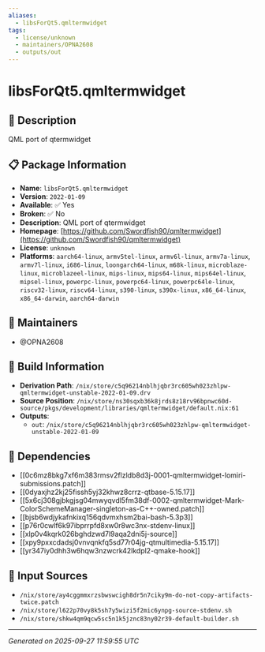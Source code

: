 ```yaml
---
aliases:
  - libsForQt5.qmltermwidget
tags:
  - license/unknown
  - maintainers/OPNA2608
  - outputs/out
---
```


# libsForQt5.qmltermwidget

## 📝 Description

QML port of qtermwidget

## 📋 Package Information

- **Name**: `libsForQt5.qmltermwidget`
- **Version**: `2022-01-09`
- **Available**: ✅ Yes
- **Broken**: ✅ No
- **Description**: QML port of qtermwidget
- **Homepage**: [https://github.com/Swordfish90/qmltermwidget](https://github.com/Swordfish90/qmltermwidget)
- **License**: `unknown`
- **Platforms**: `aarch64-linux`, `armv5tel-linux`, `armv6l-linux`, `armv7a-linux`, `armv7l-linux`, `i686-linux`, `loongarch64-linux`, `m68k-linux`, `microblaze-linux`, `microblazeel-linux`, `mips-linux`, `mips64-linux`, `mips64el-linux`, `mipsel-linux`, `powerpc-linux`, `powerpc64-linux`, `powerpc64le-linux`, `riscv32-linux`, `riscv64-linux`, `s390-linux`, `s390x-linux`, `x86_64-linux`, `x86_64-darwin`, `aarch64-darwin`
## 👥 Maintainers

- @OPNA2608


## 🔧 Build Information

- **Derivation Path**: `/nix/store/c5q96214nblhjqbr3rc605wh023zhlpw-qmltermwidget-unstable-2022-01-09.drv`
- **Source Position**: `/nix/store/ns30sqxb36k8jrds8z18rv96bpnwc60d-source/pkgs/development/libraries/qmltermwidget/default.nix:61`
- **Outputs**:
  - `out`:  `/nix/store/c5q96214nblhjqbr3rc605wh023zhlpw-qmltermwidget-unstable-2022-01-09`

## 🔗 Dependencies

- [[0c6mz8bkg7xf6m383rmsv2flzldb8d3j-0001-qmltermwidget-lomiri-submissions.patch]]
- [[0dyaxjhz2kj25fissh5yj32khwz8crrz-qtbase-5.15.17]]
- [[5x6cj308gjbkgjsg04mwyqvdl5fm38df-0002-qmltermwidget-Mark-ColorSchemeManager-singleton-as-C++-owned.patch]]
- [[bjsb6wdjykafnkixq156qdvmxhsm2bai-bash-5.3p3]]
- [[p76r0cwlf6k97ibprrpfd8xw0r8wc3nx-stdenv-linux]]
- [[xlp0v4kqrk026bghdzwd7l9aqa2dni5j-source]]
- [[xpy9pxxcdadsj0vnvqnkfq5sd77r04jg-qtmultimedia-5.15.17]]
- [[yr347iy0dhh3w6hqw3nzwcrk42lkdpl2-qmake-hook]]

## 📁 Input Sources

- `/nix/store/ay4cggmmxrzsbwswcigh8dr5n7ciky9m-do-not-copy-artifacts-twice.patch`
- `/nix/store/l622p70vy8k5sh7y5wizi5f2mic6ynpg-source-stdenv.sh`
- `/nix/store/shkw4qm9qcw5sc5n1k5jznc83ny02r39-default-builder.sh`

---
*Generated on 2025-09-27 11:59:55 UTC*
